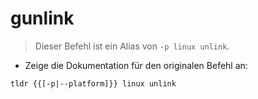 # gunlink

> Dieser Befehl ist ein Alias von `-p linux unlink`.

- Zeige die Dokumentation für den originalen Befehl an:

`tldr {{[-p|--platform]}} linux unlink`
